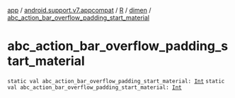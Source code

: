 [app](../../../index.md) / [android.support.v7.appcompat](../../index.md) / [R](../index.md) / [dimen](index.md) / [abc_action_bar_overflow_padding_start_material](./abc_action_bar_overflow_padding_start_material.md)

# abc_action_bar_overflow_padding_start_material

`static val abc_action_bar_overflow_padding_start_material: `[`Int`](https://kotlinlang.org/api/latest/jvm/stdlib/kotlin/-int/index.html)
`static val abc_action_bar_overflow_padding_start_material: `[`Int`](https://kotlinlang.org/api/latest/jvm/stdlib/kotlin/-int/index.html)